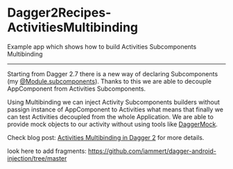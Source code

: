 # Dagger2Recipes-ActivitiesMultibinding
Example app which shows how to build Activities Subcomponents Multibinding

---

Starting from Dagger 2.7 there is a new way of declaring Subcomponents (my [@Module.subcomponents](http://google.github.io/dagger/api/2.7/dagger/Module.html#subcomponents--)). Thanks to this we are able to decouple AppComponent from Activities Subcomponents. 

Using Multibinding we can inject Activity Subcomponents builders without passign instance of AppComponent to Activities what means that finally we can test Activities decoupled from the whole Application. We are able to provide mock objects to our activity without using tools like [DaggerMock](https://github.com/fabioCollini/DaggerMock).

Check blog post: [Activities Multibinding in Dagger 2](http://frogermcs.github.io/activities-multibinding-in-dagger-2/) for more details.

look here to add fragments: https://github.com/iammert/dagger-android-injection/tree/master
